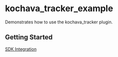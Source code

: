 # kochava_tracker_example

Demonstrates how to use the kochava_tracker plugin.

## Getting Started

[SDK Integration](https://support.kochava.com/sdk-integration/flutter-sdk-integration/)
